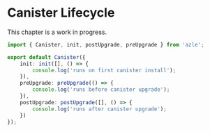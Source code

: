 # Canister Lifecycle

This chapter is a work in progress.

```typescript
import { Canister, init, postUpgrade, preUpgrade } from 'azle';

export default Canister({
    init: init([], () => {
        console.log('runs on first canister install');
    }),
    preUpgrade: preUpgrade(() => {
        console.log('runs before canister upgrade');
    }),
    postUpgrade: postUpgrade([], () => {
        console.log('runs after canister upgrade');
    })
});
```
